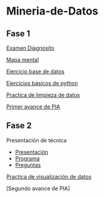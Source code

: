 # Mineria-de-Datos
## Fase 1
[Examen Diagnosito](https://github.com/Jose-Manuel-Romero-Banda/Mineria-de-Datos/blob/main/Ex-Diagnostico_1851528.pdf)

[Mapa mental](https://github.com/Jose-Manuel-Romero-Banda/Mineria-de-Datos/blob/main/MapaMental_1_1851528.pdf)

[Ejercicio base de datos](https://github.com/Jose-Manuel-Romero-Banda/Mineria-de-Datos/blob/main/Equipo_1-Ejercicio%20base%20de%20datos.pdf)

[Ejercicios básicos de python](https://github.com/Jose-Manuel-Romero-Banda/Mineria-de-Datos/blob/main/Ej_Python_1851528.ipynb)

[Practica de limpieza de datos](https://github.com/Jose-Manuel-Romero-Banda/Mineria-de-Datos/blob/main/Ej_Limpieza_Equipo1.ipynb)

[Primer avance de PIA](https://github.com/Jose-Manuel-Romero-Banda/Mineria-de-Datos/blob/main/Avance1_PIA_Equipo1.ipynb)

## Fase 2
Presentación de técnica
* [Presentación](https://github.com/Jose-Manuel-Romero-Banda/Mineria-de-Datos/blob/main/Presentaci%C3%B3n_Regresion-Lineal_Equipo1.pdf)
* [Programa](https://github.com/Jose-Manuel-Romero-Banda/Mineria-de-Datos/blob/main/Programa_Regresi%C3%B3n-Lineal_Equipo1.r)
* [Preguntas](https://github.com/Jose-Manuel-Romero-Banda/Mineria-de-Datos/blob/main/Preguntas_Regresi%C3%B3n-Lineal_Equipo1.pdf) 

[Practica de visualización de datos](https://github.com/Jose-Manuel-Romero-Banda/Mineria-de-Datos/blob/main/Visualizacion_Equipo1.ipynb)

[Segundo avance de PIA]

